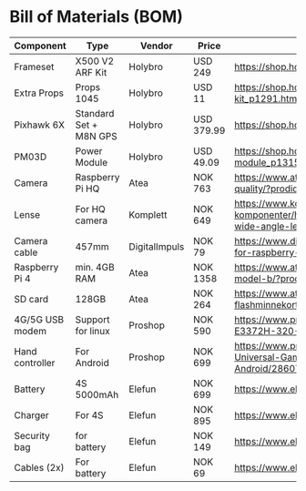 # Bill of Materials (BOM)

| Component       | Type                    | Vendor        | Price       | Link                                                                                                                   |
| ---             | ---                     | ---           | ---         | ---                                                                                                                    |
| Frameset        | X500 V2 ARF Kit         | Holybro       | USD 249     | https://shop.holybro.com/x500-v2-kit_p1288.html                                                                        |
| Extra Props     | Props 1045              |	Holybro       | USD 11      | https://shop.holybro.com/spare-parts-x500-v2-kit_p1291.html                                                            |
| Pixhawk 6X      | Standard Set + M8N GPS  | Holybro       | USD 379.99  |	https://shop.holybro.com/pixhawk-6x_p1333.html                                                                         |
| PM03D           | Power Module            | Holybro       | USD 49.09	  |	https://shop.holybro.com/pm03d-power-module_p1315.html                                                                 |
| Camera          | Raspberry Pi HQ         | Atea          | NOK 763     |	https://www.atea.no/eshop/product/raspberry-pi-high-quality/?prodid=4797243                                            |
| Lense           | For HQ camera           |	Komplett      | NOK 649     |	https://www.komplett.no/product/1160869/datautstyr/pc-komponenter/hovedkort/tilbehoer/raspberry-pi-6mm-wide-angle-lens |
| Camera cable    |	457mm                   | DigitalImpuls | NOK 79      |	https://www.digitalimpuls.no/kamera/139216/flex-cable-for-raspberry-pi-camera-457mm--18                                |
| Raspberry Pi 4  | min. 4GB RAM            | Atea          | NOK 1358    |	https://www.atea.no/eshop/product/raspberry-pi-4-model-b/?prodid=4469122                                               |
| SD card         | 128GB                   | Atea          | NOK 264     |	https://www.atea.no/eshop/product/sandisk-ultra-flashminnekort/?prodid=4812309                                         |
| 4G/5G USB modem |	Support for linux       | Proshop       | NOK 590     |	https://www.proshop.no/Modem-Mobilt-WiFi/Huawei-E3372H-320-4G-USB-modem/2855576                                        |
| Hand controller |	For Android             | Proshop       | NOK 699     |	https://www.proshop.no/Spill-tilbehoer/Razer-Kishi-Universal-Gaming-Controller-Android-Black-Gamepad-Android/2860709   |
| Battery         | 4S 5000mAh              | Elefun        | NOK 699     |	https://www.elefun.no/p/prod.aspx?v=53639                                                                              |
| Charger         | For 4S                  | Elefun        | NOK 895     |	https://www.elefun.no/p/prod.aspx?v=46578                                                                              |
| Security bag    | for battery             | Elefun        | NOK 149     |	https://www.elefun.no/p/prod.aspx?v=29944                                                                              |
| Cables (2x)     | For battery             |	Elefun        | NOK 69      |	https://www.elefun.no/p/prod.aspx?v=51154                                                                              |